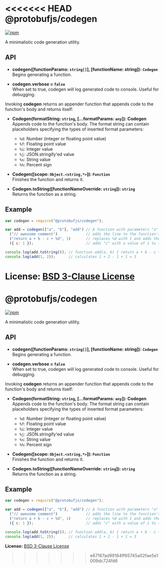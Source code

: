 <<<<<<< HEAD
@protobufjs/codegen
===================
[![npm](https://img.shields.io/npm/v/@protobufjs/codegen.svg)](https://www.npmjs.com/package/@protobufjs/codegen)

A minimalistic code generation utility.

API
---

* **codegen([functionParams: `string[]`], [functionName: string]): `Codegen`**<br />
  Begins generating a function.

* **codegen.verbose = `false`**<br />
  When set to true, codegen will log generated code to console. Useful for debugging.

Invoking **codegen** returns an appender function that appends code to the function's body and returns itself:

* **Codegen(formatString: `string`, [...formatParams: `any`]): Codegen**<br />
  Appends code to the function's body. The format string can contain placeholders specifying the types of inserted format parameters:

  * `%d`: Number (integer or floating point value)
  * `%f`: Floating point value
  * `%i`: Integer value
  * `%j`: JSON.stringify'ed value
  * `%s`: String value
  * `%%`: Percent sign<br />

* **Codegen([scope: `Object.<string,*>`]): `Function`**<br />
  Finishes the function and returns it.

* **Codegen.toString([functionNameOverride: `string`]): `string`**<br />
  Returns the function as a string.

Example
-------

```js
var codegen = require("@protobufjs/codegen");

var add = codegen(["a", "b"], "add") // A function with parameters "a" and "b" named "add"
  ("// awesome comment")             // adds the line to the function's body
  ("return a + b - c + %d", 1)       // replaces %d with 1 and adds the line to the body
  ({ c: 1 });                        // adds "c" with a value of 1 to the function's scope

console.log(add.toString()); // function add(a, b) { return a + b - c + 1 }
console.log(add(1, 2));      // calculates 1 + 2 - 1 + 1 = 3
```

**License:** [BSD 3-Clause License](https://opensource.org/licenses/BSD-3-Clause)
=======
@protobufjs/codegen
===================
[![npm](https://img.shields.io/npm/v/@protobufjs/codegen.svg)](https://www.npmjs.com/package/@protobufjs/codegen)

A minimalistic code generation utility.

API
---

* **codegen([functionParams: `string[]`], [functionName: string]): `Codegen`**<br />
  Begins generating a function.

* **codegen.verbose = `false`**<br />
  When set to true, codegen will log generated code to console. Useful for debugging.

Invoking **codegen** returns an appender function that appends code to the function's body and returns itself:

* **Codegen(formatString: `string`, [...formatParams: `any`]): Codegen**<br />
  Appends code to the function's body. The format string can contain placeholders specifying the types of inserted format parameters:

  * `%d`: Number (integer or floating point value)
  * `%f`: Floating point value
  * `%i`: Integer value
  * `%j`: JSON.stringify'ed value
  * `%s`: String value
  * `%%`: Percent sign<br />

* **Codegen([scope: `Object.<string,*>`]): `Function`**<br />
  Finishes the function and returns it.

* **Codegen.toString([functionNameOverride: `string`]): `string`**<br />
  Returns the function as a string.

Example
-------

```js
var codegen = require("@protobufjs/codegen");

var add = codegen(["a", "b"], "add") // A function with parameters "a" and "b" named "add"
  ("// awesome comment")             // adds the line to the function's body
  ("return a + b - c + %d", 1)       // replaces %d with 1 and adds the line to the body
  ({ c: 1 });                        // adds "c" with a value of 1 to the function's scope

console.log(add.toString()); // function add(a, b) { return a + b - c + 1 }
console.log(add(1, 2));      // calculates 1 + 2 - 1 + 1 = 3
```

**License:** [BSD 3-Clause License](https://opensource.org/licenses/BSD-3-Clause)
>>>>>>> e67167ad99184ff65745a02fae5e1009dc724fd6
